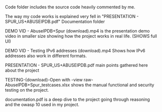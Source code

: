Code folder includes the source code heavily commented by me.

The way my code works is explained very fell in "PRESENTATION - SPUR_US+ABUSEIPDB.pdf"
Documentation folder

DEMO VID - AbuseIPDB+Spur (download).mp4 is the presentation demo video in smaller size showing how the project works in real life. (SHOWS full UI)

DEMO VID - Testing IPv6 addresses (download).mp4 Shows how IPv6 addresses also work in different formats.

PRESENTATION - SPUR_US+ABUSEIPDB.pdf main points gathered here about the project

TESTING-(download)-Open with -view raw- AbuseIPDB+Spur_testcases.xlsx shows the manual functional and security testing on the project.

documentation.pdf is a deep dive to the project going through reasoning and the owasp 10 used in my project.
